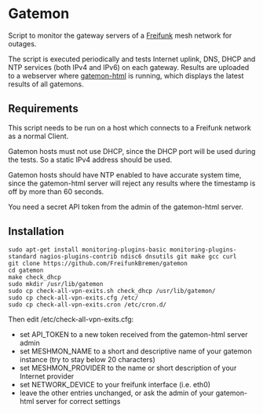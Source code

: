 # Gatemon

Script to monitor the gateway servers of a [Freifunk](https://freifunk.net) mesh network for outages.

The script is executed periodically and tests Internet uplink, DNS, DHCP and NTP services (both IPv4 and IPv6) on each gateway. Results are uploaded to a webserver where [gatemon-html](https://github.com/FreifunkBremen/gatemon-html) is running, which displays the latest results of all gatemons.

## Requirements

This script needs to be run on a host which connects to a Freifunk network as a normal Client.

Gatemon hosts must not use DHCP, since the DHCP port will be used during the tests. So a static IPv4 address should be used.

Gatemon hosts should have NTP enabled to have accurate system time, since the gatemon-html server will reject any results where the timestamp is off by more than 60 seconds.

You need a secret API token from the admin of the gatemon-html server.

## Installation

```
sudo apt-get install monitoring-plugins-basic monitoring-plugins-standard nagios-plugins-contrib ndisc6 dnsutils git make gcc curl
git clone https://github.com/FreifunkBremen/gatemon
cd gatemon
make check_dhcp
sudo mkdir /usr/lib/gatemon
sudo cp check-all-vpn-exits.sh check_dhcp /usr/lib/gatemon/
sudo cp check-all-vpn-exits.cfg /etc/
sudo cp check-all-vpn-exits.cron /etc/cron.d/
```

Then edit /etc/check-all-vpn-exits.cfg:
- set API_TOKEN to a new token received from the gatemon-html server admin
- set MESHMON_NAME to a short and descriptive name of your gatemon instance (try to stay below 20 characters)
- set MESHMON_PROVIDER to the name or short description of your Internet provider
- set NETWORK_DEVICE to your freifunk interface (i.e. eth0)
- leave the other entries unchanged, or ask the admin of your gatemon-html server for correct settings
